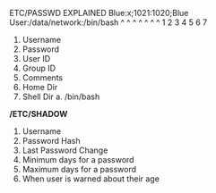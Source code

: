 ETC/PASSWD EXPLAINED
Blue:x;1021:1020;Blue User:/data/network:/bin/bash
^       ^    ^       ^            ^               ^                             ^
1       2     3       4           5               6                             7
  1. Username
  2. Password
  3. User ID
  4. Group ID
  4. Comments
  5. Home Dir
  6. Shell Dir
     a. /bin/bash

**/ETC/SHADOW**
  1. Username
  2. Password Hash
  3. Last Password Change
  4. Minimum days for a password
  5. Maximum days for a password 
  6. When user is warned about their age

